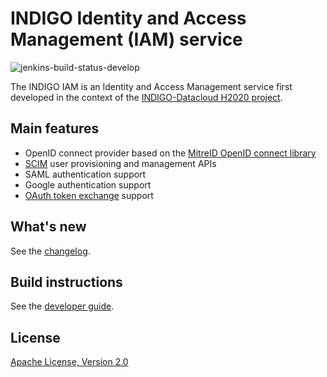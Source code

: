 # INDIGO Identity and Access Management (IAM) service

![jenkins-build-status-develop](https://ci.cloud.cnaf.infn.it/job/iam/job/develop/badge/icon)

The INDIGO IAM is an Identity and Access Management service first developed in the
context of the [INDIGO-Datacloud H2020 project][indigo-datacloud].

## Main features

- OpenID connect provider based on the [MitreID OpenID connect library][mitreid]
- [SCIM][scim] user provisioning and management APIs
- SAML authentication support
- Google authentication support 
- [OAuth token exchange][token-exchange] support

## What's new

See the [changelog](CHANGELOG.md).

## Build instructions

See the [developer guide](doc/developer.md).

## License

[Apache License, Version 2.0](https://www.apache.org/licenses/LICENSE-2.0)

[indigo-datacloud]: https://www.indigo-datacloud.eu/ 
[mitreid]: https://github.com/mitreid-connect/OpenID-Connect-Java-Spring-Server
[scim]: http://www.simplecloud.info/
[token-exchange]: https://tools.ietf.org/html/draft-ietf-oauth-token-exchange-09